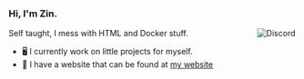 ### Hi, I'm Zin.

<img align="right" alt="Discord" src="[![Discord Presence](https://lanyard.cnrad.dev/api/548200697473138708)](https://discord.com/users/548200697473138708)" />

Self taught, I mess with HTML and Docker stuff.

- 🖥️ I currently work on little projects for myself.
- 🔗 I have a website that can be found at [my website](https://zin.tempocraft.xyz)
